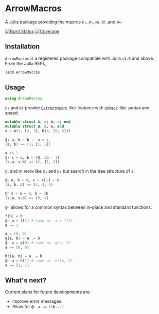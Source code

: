 # ArrowMacros

A Julia package providing the macros `@↓`, `@↑`, `@⤓`, `@⤒`, and `@←`.

[![Build Status](https://github.com/antonuccig/ArrowMacros.jl/workflows/CI/badge.svg)](https://github.com/antonuccig/ArrowMacros.jl/actions)
[![Coverage](https://codecov.io/gh/antonuccig/ArrowMacros.jl/branch/master/graph/badge.svg)](https://codecov.io/gh/antonuccig/ArrowMacros.jl)

## Installation

`ArrowMacros` is a registered package compatible with Julia `v1.0` and above. From the Julia REPL,
```julia
]add ArrowMacros
```

## Usage

```julia
using ArrowMacros
```

`@↓` and `@↑` provide [`ExtractMacro`](https://github.com/carlobaldassi/ExtractMacro.jl)-like features with [`UnPack`](https://github.com/mauro3/UnPack.jl)-like syntax and speed:

```julia
mutable struct A; a; b; c; end
mutable struct B; d; e; end
s = A(1, [2, 3], B(4, [5, 6]))
```

```julia
@↓ a, b ← b .- a = s
(a, b) == (1, [1, 2])
```

```julia
a += 1
@↑ s = a, b ← (@. 2b - 1)
(s.a, s.b) == (2, [1, 3])
```

`@⤓` and `@⤒` work like `@↓` and `@↑` but search in the tree structure of `s`:

```julia
@⤓ a, b ← d, c ← e[1] = s
(a, b, c) == (2, 4, 5)
```

```julia
@⤒ s = a ← 0, b ← 2b
(s.a, s.b) == (0, 8)
```

`@←` allows for a common syntax between in-place and standard functions:

```julia
f(b) = b
@← a = f(1) # same as `a = f(1)`
a == 1
```

```julia
a = [0, 0]
g(a, b) = a .= b
@← a = g(0) # same as `g(a, 1)`
a == [0, 0]
```

```julia
h!(a, b) = a .= b
@← a = h(1) # same as `h!(a, 2)`
a == [1, 1]
```

## What's next?

Current plans for future developments are:
- Improve error messages.
- Allow for `@← a .= f(b...)`
